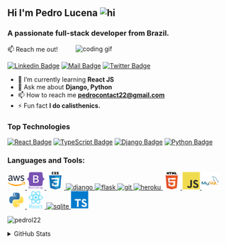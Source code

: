 ## Hi I'm Pedro Lucena <img src="https://user-images.githubusercontent.com/1303154/88677602-1635ba80-d120-11ea-84d8-d263ba5fc3c0.gif" width="28px" height="28px" alt="hi">
<h3>A passionate full-stack developer from Brazil.</h3>
<img align="right" alt="coding gif" width="350" src="https://raw.githubusercontent.com/gist/patevs/b007a0e98fb216438d4cbf559fac4166/raw/88f20c9d749d756be63f22b09f3c4ac570bc5101/programming.gif">

:mailbox: Reach me out!

[![Linkedin Badge](https://img.shields.io/badge/-Pedro%20Lucena-0e76a8?style=flat&labelColor=0e76a8&logo=linkedin&logoColor=white)](https://linkedin.com/in/pedrolucena22)
[![Mail Badge](https://img.shields.io/badge/-pedrocontact22-c0392b?style=flat&labelColor=c0392b&logo=gmail&logoColor=white)](mailto:pedrocontact22@gmail.com) 
[![Twitter Badge](https://img.shields.io/badge/-@lucena_l22-1ca0f1?style=flat&labelColor=1ca0f1&logo=twitter&logoColor=white&link=https://twitter.com/lucena_l22)](https://twitter.com/lucena_l22) 

- 🌱 I’m currently learning **React JS**
- 💬 Ask me about **Django, Python**
- 📫 How to reach me **pedrocontact22@gmail.com**
- ⚡ Fun fact **I do calisthenics.**

<h3 align="left">Top Technologies</h3>

[![React Badge](https://img.shields.io/badge/-React-61DBFB?style=for-the-badge&labelColor=black&logo=react&logoColor=61DBFB)](https://reactjs.org/)
[![TypeScript Badge](https://img.shields.io/badge/-Typescript-2D79C7?style=for-the-badge&labelColor=black&logo=typescript&logoColor=2D79C7)](https://www.typescriptlang.org/)
[![Django Badge](https://img.shields.io/badge/-Django-103E2E?style=for-the-badge&labelColor=black&logo=django&logoColor=FFFFFF)](https://www.djangoproject.com/)
[![Python Badge](https://img.shields.io/badge/-Python-FFC331?style=for-the-badge&labelColor=black&logo=python&logoColor=61DBFB)](https://www.python.org)



<h3 align="left">Languages and Tools:</h3>
<p align="left"> <a href="https://aws.amazon.com" target="_blank" rel="noreferrer"> <img src="https://raw.githubusercontent.com/devicons/devicon/master/icons/amazonwebservices/amazonwebservices-original-wordmark.svg" alt="aws" width="40" height="40"/> </a> <a href="https://getbootstrap.com" target="_blank" rel="noreferrer"> <img src="https://raw.githubusercontent.com/devicons/devicon/master/icons/bootstrap/bootstrap-plain-wordmark.svg" alt="bootstrap" width="40" height="40"/> </a> <a href="https://www.w3schools.com/css/" target="_blank" rel="noreferrer"> <img src="https://raw.githubusercontent.com/devicons/devicon/master/icons/css3/css3-original-wordmark.svg" alt="css3" width="40" height="40"/> </a> <a href="https://www.djangoproject.com/" target="_blank" rel="noreferrer"> <img src="https://cdn.worldvectorlogo.com/logos/django.svg" alt="django" width="40" height="40"/> </a> <a href="https://flask.palletsprojects.com/" target="_blank" rel="noreferrer"> <img src="https://www.vectorlogo.zone/logos/pocoo_flask/pocoo_flask-icon.svg" alt="flask" width="40" height="40"/> </a> <a href="https://git-scm.com/" target="_blank" rel="noreferrer"> <img src="https://www.vectorlogo.zone/logos/git-scm/git-scm-icon.svg" alt="git" width="40" height="40"/> </a> <a href="https://heroku.com" target="_blank" rel="noreferrer"> <img src="https://www.vectorlogo.zone/logos/heroku/heroku-icon.svg" alt="heroku" width="40" height="40"/> </a> <a href="https://www.w3.org/html/" target="_blank" rel="noreferrer"> <img src="https://raw.githubusercontent.com/devicons/devicon/master/icons/html5/html5-original-wordmark.svg" alt="html5" width="40" height="40"/> </a> <a href="https://developer.mozilla.org/en-US/docs/Web/JavaScript" target="_blank" rel="noreferrer"> <img src="https://raw.githubusercontent.com/devicons/devicon/master/icons/javascript/javascript-original.svg" alt="javascript" width="40" height="40"/> </a> <a href="https://www.mysql.com/" target="_blank" rel="noreferrer"> <img src="https://raw.githubusercontent.com/devicons/devicon/master/icons/mysql/mysql-original-wordmark.svg" alt="mysql" width="40" height="40"/> </a> <a href="https://www.python.org" target="_blank" rel="noreferrer"> <img src="https://raw.githubusercontent.com/devicons/devicon/master/icons/python/python-original.svg" alt="python" width="40" height="40"/> </a> <a href="https://reactjs.org/" target="_blank" rel="noreferrer"> <img src="https://raw.githubusercontent.com/devicons/devicon/master/icons/react/react-original-wordmark.svg" alt="react" width="40" height="40"/> </a> <a href="https://www.sqlite.org/" target="_blank" rel="noreferrer"> <img src="https://www.vectorlogo.zone/logos/sqlite/sqlite-icon.svg" alt="sqlite" width="40" height="40"/> </a> <a href="https://www.typescriptlang.org/" target="_blank" rel="noreferrer"> <img src="https://raw.githubusercontent.com/devicons/devicon/master/icons/typescript/typescript-original.svg" alt="typescript" width="40" height="40"/> </a> </p>

<p align="left"> <img src="https://komarev.com/ghpvc/?username=pedrol22&label=Profile%20views&color=0e75b6&style=flat" alt="pedrol22" /> </p>

<details>
<summary>
  GitHub Stats
</summary>

<p><img align="left" src="https://github-readme-stats.vercel.app/api/top-langs?username=pedrol22&show_icons=true&locale=en&layout=compact" alt="pedrol22" /></p>

<p>&nbsp;<img align="center" src="https://github-readme-stats.vercel.app/api?username=pedrol22&show_icons=true&locale=en" alt="pedrol22" /></p>

<p><img align="center" src="https://github-readme-streak-stats.herokuapp.com/?user=pedrol22&" alt="pedrol22" /></p>
  
</details>

